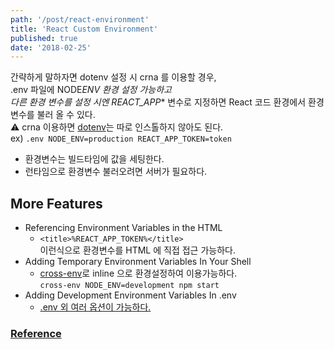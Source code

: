 ```yaml
---
path: '/post/react-environment'
title: 'React Custom Environment'
published: true
date: '2018-02-25'
---
```


간략하게 말하자면 dotenv 설정 시 crna 를 이용할 경우, </br>.env 파일에 NODE*ENV 환경 설정 가능하고 </br>다른 환경 변수를 설정 시엔 REACT_APP*\* 변수로 지정하면 React 코드 환경에서 환경변수를 불러 올 수 있다. </br>
:warning: crna 이용하면 [dotenv](https://github.com/motdotla/dotenv)는 따로 인스톨하지 않아도 된다. </br>
ex) `.env NODE_ENV=production REACT_APP_TOKEN=token` </br>

* 환경변수는 빌드타임에 값을 세팅한다.
* 런타임으로 환경변수 불러오려면 서버가 필요하다.
  </br>

## More Features

* Referencing Environment Variables in the HTML
  * `<title>%REACT_APP_TOKEN%</title>` </br>
    이런식으로 환경변수를 HTML 에 직접 접근 가능하다.
* Adding Temporary Environment Variables In Your Shell
  * [cross-env](https://github.com/kentcdodds/cross-env)로 inline 으로 환경설정하여 이용가능하다. </br>
    `cross-env NODE_ENV=development npm start`
* Adding Development Environment Variables In .env
  * [.env 외 여러 옵션이 가능하다.](https://github.com/facebook/create-react-app/blob/next/packages/react-scripts/template/README.md#adding-development-environment-variables-in-env)

### [Reference](https://github.com/facebook/create-react-app/blob/next/packages/react-scripts/template/README.md#adding-custom-environment-variables)
